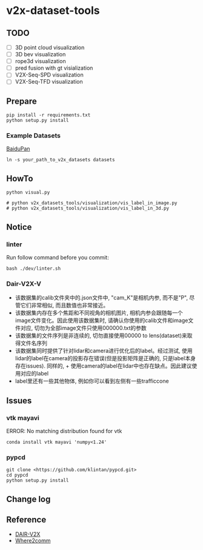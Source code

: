 # v2x-dataset-tools

## TODO

+ [ ] 3D point cloud visualization
+ [ ] 3D bev visualization
+ [ ] rope3d visualization
+ [ ] pred fusion with gt visialization
+ [ ] V2X-Seq-SPD visualization
+ [ ] V2X-Seq-TFD visualization

## Prepare

```shell
pip install -r requirements.txt
python setup.py install 
```

### Example Datasets

[BaiduPan](https://pan.baidu.com/s/1Bj97xzdT6i6c-NBPxnsWRA?pwd=6puw)

```shell
ln -s your_path_to_v2x_datasets datasets
```

## HowTo

```shell
python visual.py

# python v2x_datasets_tools/visualization/vis_label_in_image.py
# python v2x_datasets_tools/visualization/vis_label_in_3d.py
```

## Notice

### linter

Run follow command before you commit:

```shell
bash ./dev/linter.sh
```

### Dair-V2X-V

+ 该数据集的calib文件夹中的.json文件中, "cam_K"是相机内参, 而不是"P", 尽管它们非常相似, 而且数值也非常接近。
+ 该数据集内存在多个焦距和不同视角的相机图片, 相机内参会跟随每一个image文件变化。因此使用该数据集时, 请确认你使用的calib文件和image文件对应, 切勿为全部image文件只使用000000.txt的参数
+ 该数据集的文件序列是非连续的, 切勿直接使用00000 to lens(dataset)来取得文件名序列
+ 该数据集同时提供了针对lidar和camera进行优化后的label。经过测试, 使用lidar的label在camera的投影存在错误(但是投影矩阵是正确的, 只是label本身存在issues). 同样的, + 使用camera的label在lidar中也存在缺点。因此建议使用对应的label
+ label里还有一些其他物体, 例如你可以看到左侧有一些trafficcone

## Issues

### vtk mayavi

ERROR: No matching distribution found for vtk

```shell
conda install vtk mayavi 'numpy<1.24'
```

### pypcd

```shell
git clone <https://github.com/klintan/pypcd.git>
cd pypcd
python setup.py install
```

## Change log

## Reference

+ [DAIR-V2X](https://github.com/AIR-THU/DAIR-V2X)
+ [Where2comm](https://github.com/MediaBrain-SJTU/Where2comm)
